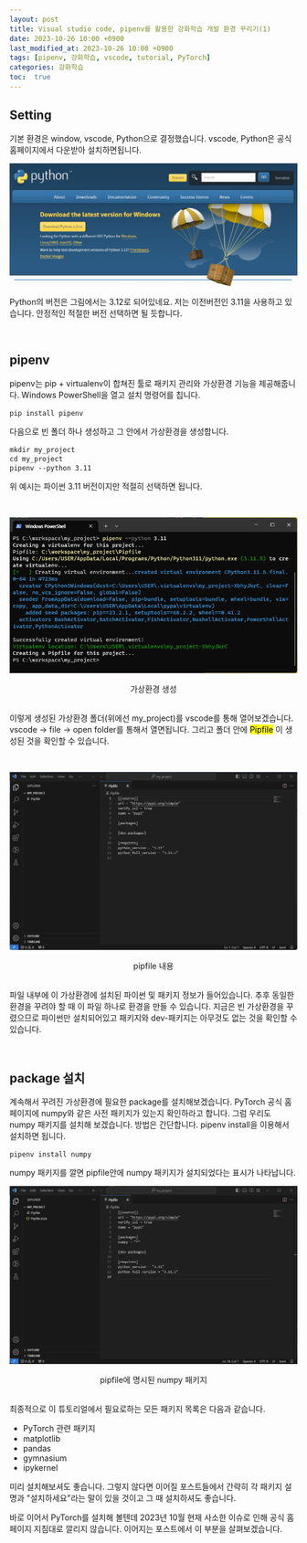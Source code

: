 ```yaml
---
layout: post
title: Visual studio code, pipenv를 활용한 강화학습 개발 환경 꾸리기(1)
date: 2023-10-26 10:00 +0900
last_modified_at: 2023-10-26 10:00 +0900
tags: [pipenv, 강화학습, vscode, tutorial, PyTorch]
categories: 강화학습
toc:  true
---
```


## Setting

기본 환경은 window, vscode, Python으로 결정했습니다.
vscode, Python은 공식 홈페이지에서 다운받아 설치하면됩니다.

![Python](/assets/img/RL_1/python.PNG "Python download")

Python의 버전은 그림에서는 3.12로 되어있네요.
저는 이전버전인 3.11을 사용하고 있습니다.
안정적인 적절한 버전 선택하면 될 듯합니다.

<br/>

## pipenv

pipenv는 pip + virtualenv이 합쳐진 툴로 패키지 관리와 가상환경 기능을 제공해줍니다.
Windows PowerShell을 열고 설치 명령어를 칩니다.

```console
pip install pipenv
```

다음으로 빈 폴더 하나 생성하고 그 안에서 가상환경을 생성합니다.

```console
mkdir my_project
cd my_project
pipenv --python 3.11
```

위 예시는 파이썬 3.11 버전이지만 적절히 선택하면 됩니다.

<br/>

![pipenv](/assets/img/RL_1/pipenv.png "vir env")
<center>가상환경 생성</center>
  
<br/>

이렇게 생성된 가상환경 폴더(위에선 my_project)를 vscode를 통해 열어보겠습니다.
vscode -> file -> open folder를 통해서 열면됩니다.
그리고 폴더 안에 <mark>Pipfile</mark> 이 생성된 것을 확인할 수 있습니다.

<br/>

![pipenv_vscode](/assets/img/RL_1/pipenv_vscoed.png "vir env")
<center>pipfile 내용</center>

<br/>

파일 내부에 이 가상환경에 설치된 파이썬 및 패키지 정보가 들어있습니다.
추후 동일한 환경을 꾸려야 할 때 이 파일 하나로 환경을 만들 수 있습니다.
지금은 빈 가상환경을 꾸렸으므로 파이썬만 설치되어있고 패키지와 dev-패키지는 아무것도 없는 것을 확인할 수 있습니다.

<br/>

## package 설치

계속해서 꾸려진 가상환경에 필요한 package를 설치해보겠습니다.
PyTorch 공식 홈페이지에 numpy와 같은 사전 패키지가 있는지 확인하라고 합니다.
그럼 우리도 numpy 패키지를 설치해 보겠습니다.
방법은 간단합니다. pipenv install을 이용해서 설치하면 됩니다.

```console
pipenv install numpy
```

numpy 패키지를 깔면 pipfile안에 numpy 패키지가 설치되었다는 표시가 나타납니다.

![pipenv_numpy](/assets/img/RL_1/numpy.png "pipfile with numpy")
<center>pipfile에 명시된 numpy 패키지</center>

<br/>

최종적으로 이 튜토리얼에서 필요로하는 모든 패키지 목록은 다음과 같습니다.

- PyTorch 관련 패키지
- matplotlib
- pandas
- gymnasium
- ipykernel

미리 설치해보셔도 좋습니다.
그렇지 않다면 이어질 포스트들에서 간략히 각 패키지 설명과 \"설치하세요\"라는 말이 있을 것이고 그 때 설치하셔도 좋습니다.

바로 이어서 PyTorch를 설치해 볼텐데 2023년 10월 현재 사소한 이슈로 인해 공식 홈페이지 지침대로 깔리지 않습니다.
이어지는 포스트에서 이 부분을 살펴보겠습니다.